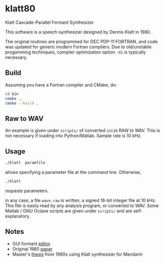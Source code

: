# klatt80
Klatt Cascade-Parallel Formant Synthesizer

This software is a speech synthesizer designed by Dennis Klatt in 1980. 

The original routines are programmed for DEC PDP-11 FORTRAN, and code was updated for generic modern Fortran compilers.
Due to old/unstable progamming techniques, compiler optimization option `-O1` is typically necessary.


## Build
Assuming you have a Fortran compiler and CMake, do:
```sh
cd bin
cmake ..
cmake --build .
```

## Raw to WAV

An example is given under `scripts/` of converted `int16` RAW to WAV.
This is not necessary if loading into Python/Matlab.
Sample rate is 10 kHz.

## Usage

```sh
./klatt  paramfile
```
allows specifying a parameter file at the command line. 
Otherwise,
```sh
./klatt
```
requests parameters.

in any case, a file `wave.raw` is written, a signed 16-bit integer file at 10 kHz.
This file is easily read by any analysis program, or converted to WAV.
Some Matlab / GNU Octave scripts are given under `scripts/` and are self-explanatory.



## Notes

* GUI formant [editor](http://www.speech.cs.cmu.edu/comp.speech/Section5/Synth/klatt.kpe80.html)
* Original 1980 [paper](https://asa.scitation.org/doi/10.1121/1.383940)
* Master's [thesis](http://digitool.library.mcgill.ca/thesisfile66001.pdf) from 1980s using Klatt synthesizer for Mandarin
